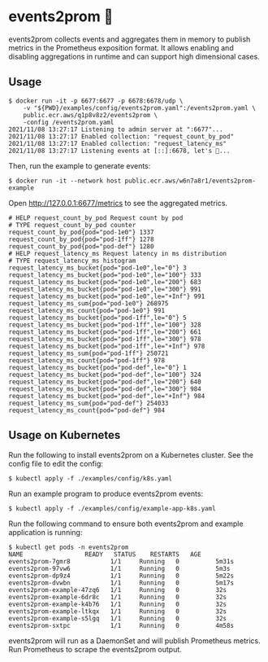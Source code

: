 # events2prom 🧹

events2prom collects events and aggregates them in memory to
publish metrics in the Prometheus exposition format.
It allows enabling and disabling aggregations in runtime
and can support high dimensional cases.

## Usage

```
$ docker run -it -p 6677:6677 -p 6678:6678/udp \
    -v "${PWD}/examples/config/events2prom.yaml":/events2prom.yaml \
    public.ecr.aws/q1p8v8z2/events2prom \
    -config /events2prom.yaml
2021/11/08 13:27:17 Listening to admin server at ":6677"...
2021/11/08 13:27:17 Enabled collection: "request_count_by_pod"
2021/11/08 13:27:17 Enabled collection: "request_latency_ms"
2021/11/08 13:27:17 Listening events at [::]:6678, let's 🧹...
```

Then, run the example to generate events:

```
$ docker run -it --network host public.ecr.aws/w6n7a8r1/events2prom-example
```

Open http://127.0.0.1:6677/metrics to see the aggregated metrics.

```
# HELP request_count_by_pod Request count by pod
# TYPE request_count_by_pod counter
request_count_by_pod{pod="pod-1e0"} 1337
request_count_by_pod{pod="pod-1ff"} 1278
request_count_by_pod{pod="pod-def"} 1280
# HELP request_latency_ms Request latency in ms distribution
# TYPE request_latency_ms histogram
request_latency_ms_bucket{pod="pod-1e0",le="0"} 3
request_latency_ms_bucket{pod="pod-1e0",le="100"} 333
request_latency_ms_bucket{pod="pod-1e0",le="200"} 683
request_latency_ms_bucket{pod="pod-1e0",le="300"} 991
request_latency_ms_bucket{pod="pod-1e0",le="+Inf"} 991
request_latency_ms_sum{pod="pod-1e0"} 268975
request_latency_ms_count{pod="pod-1e0"} 991
request_latency_ms_bucket{pod="pod-1ff",le="0"} 5
request_latency_ms_bucket{pod="pod-1ff",le="100"} 328
request_latency_ms_bucket{pod="pod-1ff",le="200"} 661
request_latency_ms_bucket{pod="pod-1ff",le="300"} 978
request_latency_ms_bucket{pod="pod-1ff",le="+Inf"} 978
request_latency_ms_sum{pod="pod-1ff"} 250721
request_latency_ms_count{pod="pod-1ff"} 978
request_latency_ms_bucket{pod="pod-def",le="0"} 1
request_latency_ms_bucket{pod="pod-def",le="100"} 324
request_latency_ms_bucket{pod="pod-def",le="200"} 640
request_latency_ms_bucket{pod="pod-def",le="300"} 984
request_latency_ms_bucket{pod="pod-def",le="+Inf"} 984
request_latency_ms_sum{pod="pod-def"} 254033
request_latency_ms_count{pod="pod-def"} 984
```

## Usage on Kubernetes

Run the following to install events2prom on a Kubernetes cluster. See the config file
to edit the config:

```
$ kubectl apply -f ./examples/config/k8s.yaml
```

Run an example program to produce events2prom events:

```
$ kubectl apply -f ./examples/config/example-app-k8s.yaml
```

Run the following command to ensure both events2prom and example application is
running:

```
$ kubectl get pods -n events2prom
NAME                 READY   STATUS    RESTARTS   AGE
events2prom-7gmr8           1/1     Running   0          5m31s
events2prom-97vw6           1/1     Running   0          5m3s
events2prom-dp9z4           1/1     Running   0          5m22s
events2prom-dvwbn           1/1     Running   0          5m17s
events2prom-example-47zq6   1/1     Running   0          32s
events2prom-example-6dr8c   1/1     Running   0          32s
events2prom-example-k4b76   1/1     Running   0          32s
events2prom-example-ltkqx   1/1     Running   0          32s
events2prom-example-s5lgq   1/1     Running   0          32s
events2prom-sxtpc           1/1     Running   0          4m58s
```

events2prom will run as a DaemonSet and will publish Prometheus metrics.
Run Prometheus to scrape the events2prom output.
